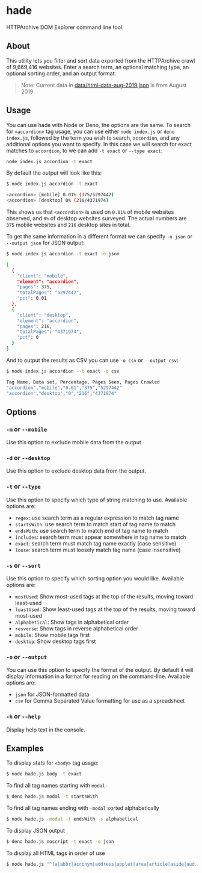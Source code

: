 # hade

HTTPArchive DOM Explorer command line tool.

## About

This utility lets you filter and sort data exported from the HTTPArchive crawl of 9,669,416 websites. Enter a search term, an optional matching type, an optional sorting order, and an output format.

> Note: Current data in [data/html-data-aug-2019.json](data/html-data-aug-2019.json) is from August 2019

## Usage

You can use hade with Node or Deno, the options are the same. To search for `<accordion>` tag usage, you can use either `node index.js` or `deno index.js`, followed by the term you wish to search, `accordion`, and any additional options you want to specify. In this case we will search for exact matches to `accordion`, to we can add `-t exact` or `--type exact`:

```bash
node index.js accordion -t exact
```

By default the output will look like this:

```bash
$ node index.js accordion -t exact

<accordion> [mobile] 0.01% (375/5297442)
<accordion> [desktop] 0% (216/4371974)
```

This shows us that `<accordion>` is used on `0.01%` of mobile websites observed, and `0%` of desktop websites surveyed. The actual numbers are `375` mobile websites and `216` desktop sites in total.

To get the same information in a different format we can specify `-o json` or `--output json` for JSON output:

```bash
$ node index.js accordion -t exact -o json

[
  {
    "client": "mobile",
    "element": "accordion",
    "pages": 375,
    "totalPages": "5297442",
    "pct": 0.01
  },
  {
    "client": "desktop",
    "element": "accordion",
    "pages": 216,
    "totalPages": "4371974",
    "pct": 0
  }
]
```

And to output the results as CSV you can use `-o csv` or `--output csv`:

```bash
$ node index.js accordion --t exact -o csv

Tag Name, Data set, Percentage, Pages Seen, Pages Crawled
"accordion","mobile","0.01","375","5297442"
"accordion","desktop","0","216","4371974"
```

## Options

### `-m` or `--mobile`

Use this option to exclude mobile data from the output

### `-d` or `--desktop`

Use this option to exclude desktop data from the output.

### `-t` or `--type`

Use this option to specify which type of string matching to use. Available options are:

- `regex`: use search term as a regular expression to match tag name
- `startsWith`: use search term to match start of tag name to match
- `endsWith`: use search term to match end of tag name to match
- `includes`: search term must appear somewhere in tag name to match
- `exact`: search term must match tag name exactly
(case sensitive)
- `loose`: search term must loosely match tag name (case insensitive)

### `-s` or `--sort`

Use this option to specify which sorting option you would like. Available options are:

- `mostUsed`: Show most-used tags at the top of the results, moving toward least-used
- `leastUsed`: Show least-used tags at the top of the results, moving toward most-used
- `alphabetical`: Show tags in alphabetical order
- `resverse`: Show tags in reverse alphabetical order
- `mobile`: Show mobile tags first
- `desktop`: Show desktop tags first

### `-o` or `--output`

You can use this option to specify the format of the output. By default it will display information in a format for reading on the command-line. Available options are:

- `json` for JSON-formatted data
- `csv` for Comma Separated Value formatting for use as a spreadsheet

### `-h` or `--help`

Display help text in the console.

## Examples

To display stats for `<body>` tag usage:

```bash
$ node hade.js body -t exact
```

To find all tag names starting with `modal-`

```bash
$ deno hade.js modal -t startsWith
```

To find all tag names ending with `-modal` sorted alphabetically

```bash
$ node hade.js -modal -t endsWith -s alphabetical
```

To display JSON output

```bash
$ deno hade.js noscript -t exact -o json
```

To display all HTML tags in order of use

```bash
$ node hade.js "^(a|abbr|acronym|address|applet|area|article|aside|audio|b|base|basefont|bdi|bdo|bgsound|big|blockquote|body|br|button|canvas|caption|center|cite|code|col|colgroup|command|content|data|datalist|dd|del|details|dfn|dir|dialog|div|dl|dt|em|embed|fieldset|figcaption|figure|font|footer|form|frame|frameset|h1|h2|h3|h4|h5|h6|head|header|hgroup|hr|html|i|iframe|image|img|input|ins|kbd|keygen|label|layer|legend|li|link|listing|main|map|mark|marquee|menu|meta|meter|nav|nobr|noembed|noframes|nolayer|object|ol|optgroup|option|output|shadow|p|param|picture|plaintext|portal|pre|progress|q|rb|rp|rt|rtc|ruby|s|samp|script|section|select|slot|small|source|span|strike|strong|style|sub|summary|sup|table|tbody|td|template|textarea|tfoot|th|thead|time|title|tr|track|tt|u|ul|var|video|wbr|xmp|noscript)\\$"
```